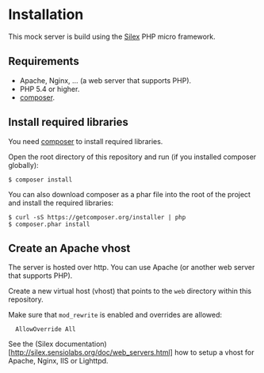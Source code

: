 # Installation

This mock server is build using the [Silex](http://silex.sensiolabs.org/) PHP
micro framework.


## Requirements

* Apache, Nginx, … (a web server that supports PHP).
* PHP 5.4 or higher.
* [composer](http://getcomposer.org/).


## Install required libraries

You need [composer](http://getcomposer.org/) to install required libraries.

Open the root directory of this repository and run (if you installed composer 
globally):

```
$ composer install
```

You can also download composer as a phar file into the root of the project and
install the required libraries:

```
$ curl -sS https://getcomposer.org/installer | php
$ composer.phar install
```


## Create an Apache vhost

The server is hosted over http. You can use Apache (or another web server that 
supports PHP).

Create a new virtual host (vhost) that points to the `web` directory within 
this repository. 

Make sure that `mod_rewrite` is enabled and overrides are allowed:

```
  AllowOverride All 
```

See the (Silex documentation)[http://silex.sensiolabs.org/doc/web_servers.html] 
how to setup a vhost for Apache, Nginx, IIS or Lighttpd.

